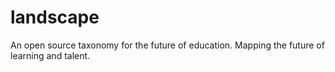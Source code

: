 # landscape
An open source taxonomy for the future of education. Mapping the future of learning and talent.
